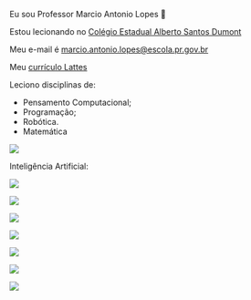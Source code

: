 Eu sou Professor Marcio Antonio Lopes 💙

Estou lecionando no [Colégio Estadual Alberto Santos Dumont](https://santosdumont.my.canva.site/home)

Meu e-mail é marcio.antonio.lopes@escola.pr.gov.br

Meu [currículo Lattes](https://lattes.cnpq.br/8704114599998664)

Leciono disciplinas de:
- Pensamento Computacional;
- Programação;
- Robótica.
- Matemática

![](https://media.tenor.com/c3RROqjyFSsAAAAC/professor-entry-professor.gif)

Inteligência Artificial:

![](https://custom-icon-badges.herokuapp.com/badge/comet%20ml-262c3e?style=for-the-badge&logo=logo_comet_ml&logoColor=white)

![](https://img.shields.io/badge/dialogflow-FF9800?style=for-the-badge&logo=dialogflow&logoColor=white)

![](https://img.shields.io/badge/Keras-FF0000?style=for-the-badge&logo=keras&logoColor=white)

![](https://img.shields.io/badge/Lightning-792DE4?style=for-the-badge&logo=pytorch-lightning&logoColor=white)

![](https://img.shields.io/badge/PyTorch-EE4C2C?style=for-the-badge&logo=pytorch&logoColor=white)

![](https://img.shields.io/badge/TensorFlow-FF6F00?style=for-the-badge&logo=tensorflow&logoColor=white)

![](https://img.shields.io/badge/Weights_&_Biases-FFBE00?style=for-the-badge&logo=WeightsAndBiases&logoColor=white)
